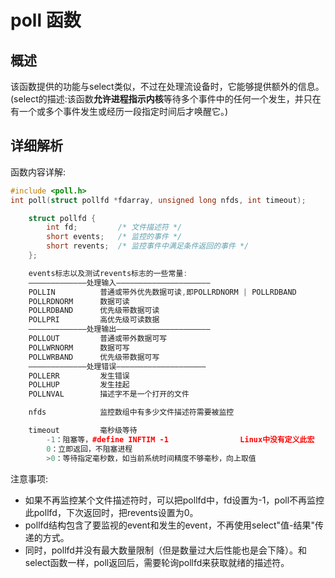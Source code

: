 # poll 函数

## 概述

该函数提供的功能与select类似，不过在处理流设备时，它能够提供额外的信息。
(select的描述:该函数**允许进程指示内核**等待多个事件中的任何一个发生，并只在有一个或多个事件发生或经历一段指定时间后才唤醒它。)

## 详细解析

函数内容详解:

```c++
#include <poll.h>
int poll(struct pollfd *fdarray, unsigned long nfds, int timeout);

	struct pollfd {
		int fd; 		/* 文件描述符 */
		short events; 	/* 监控的事件 */
		short revents;  /* 监控事件中满足条件返回的事件 */
	};

	events标志以及测试revents标志的一些常量:
	—————————————处理输入—————————————————————
	POLLIN			普通或带外优先数据可读,即POLLRDNORM | POLLRDBAND
	POLLRDNORM		数据可读
	POLLRDBAND		优先级带数据可读
	POLLPRI 		高优先级可读数据
	—————————————处理输出—————————————————————
	POLLOUT			普通或带外数据可写
	POLLWRNORM		数据可写
	POLLWRBAND		优先级带数据可写
	—————————————处理错误————————————————————
	POLLERR 		发生错误
	POLLHUP 		发生挂起
	POLLNVAL 		描述字不是一个打开的文件

	nfds 			监控数组中有多少文件描述符需要被监控

	timeout 		毫秒级等待
		-1：阻塞等，#define INFTIM -1 				Linux中没有定义此宏
		0：立即返回，不阻塞进程
		>0：等待指定毫秒数，如当前系统时间精度不够毫秒，向上取值


```

注意事项:

* 如果不再监控某个文件描述符时，可以把pollfd中，fd设置为-1，poll不再监控此pollfd，下次返回时，把revents设置为0。
* pollfd结构包含了要监视的event和发生的event，不再使用select"值-结果"传递的方式。
* 同时，pollfd并没有最大数量限制（但是数量过大后性能也是会下降）。和select函数一样，poll返回后，需要轮询pollfd来获取就绪的描述符。

